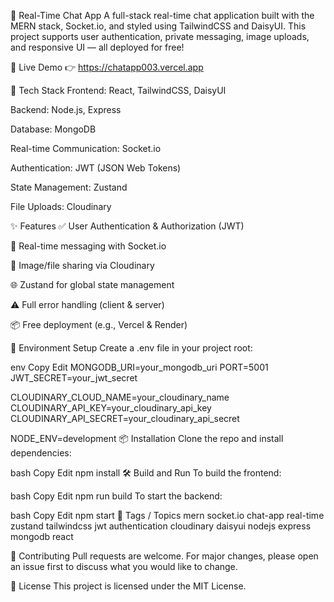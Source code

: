 💬 Real-Time Chat App
A full-stack real-time chat application built with the MERN stack, Socket.io, and styled using TailwindCSS and DaisyUI. This project supports user authentication, private messaging, image uploads, and responsive UI — all deployed for free!

🚀 Live Demo
👉 https://chatapp003.vercel.app

🔧 Tech Stack
Frontend: React, TailwindCSS, DaisyUI

Backend: Node.js, Express

Database: MongoDB

Real-time Communication: Socket.io

Authentication: JWT (JSON Web Tokens)

State Management: Zustand

File Uploads: Cloudinary

✨ Features
✅ User Authentication & Authorization (JWT)

💬 Real-time messaging with Socket.io

📁 Image/file sharing via Cloudinary

🌐 Zustand for global state management

⚠️ Full error handling (client & server)

📦 Free deployment (e.g., Vercel & Render)

📁 Environment Setup
Create a .env file in your project root:

env
Copy
Edit
MONGODB_URI=your_mongodb_uri
PORT=5001
JWT_SECRET=your_jwt_secret

CLOUDINARY_CLOUD_NAME=your_cloudinary_name
CLOUDINARY_API_KEY=your_cloudinary_api_key
CLOUDINARY_API_SECRET=your_cloudinary_api_secret

NODE_ENV=development
📦 Installation
Clone the repo and install dependencies:

bash
Copy
Edit
npm install
🛠 Build and Run
To build the frontend:

bash
Copy
Edit
npm run build
To start the backend:

bash
Copy
Edit
npm start
🧪 Tags / Topics
mern socket.io chat-app real-time zustand tailwindcss jwt authentication cloudinary daisyui nodejs express mongodb react

🤝 Contributing
Pull requests are welcome. For major changes, please open an issue first to discuss what you would like to change.

📝 License
This project is licensed under the MIT License.
